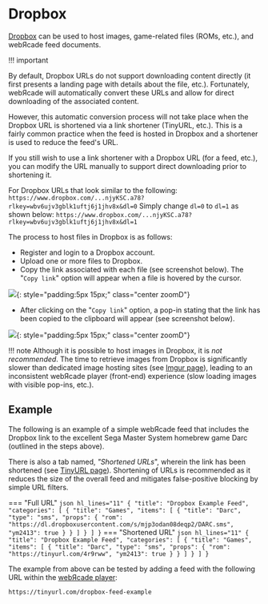 # Dropbox

[Dropbox](https://dropbox.com/) can be used to host images, game-related files (ROMs, etc.), and webЯcade feed documents.

!!! important
    <p>
    By default, Dropbox URLs do not support downloading content directly (it first
    presents a landing page with details about the file, etc.). Fortunately, webЯcade will automatically convert these URLs and allow for direct downloading of the associated
    content.
    </p>
    <p>
    However, this automatic conversion process will not take place when the Dropbox URL
    is shortened via a link shortener (TinyURL, etc.). This is a fairly common practice
    when the feed is hosted in Dropbox and a shortener is used to reduce the feed's
    URL.
    </p>
    <p>
    If you still wish to use a link shortener with a Dropbox URL (for a feed, etc.), you can modify the URL manually to support direct downloading prior to shortening it.
    </p>
    <p>
    For Dropbox URLs that look similar to the following:
    ```
    https://www.dropbox.com/...njyKSC.a78?rlkey=wbv6ujv3gblk1uftj6j1jhv8x&dl=0
    ```
    Simply change `dl=0` to `dl=1` as shown below:
    ```
    https://www.dropbox.com/...njyKSC.a78?rlkey=wbv6ujv3gblk1uftj6j1jhv8x&dl=1
    ```
    </p>

The process to host files in Dropbox is as follows:

* Register and login to a Dropbox account.
* Upload one or more files to Dropbox.
* Copy the link associated with each file (see screenshot below). The "`Copy link`" option will appear when a file is hovered by the cursor.

![](../../assets/images/feed/dropbox/copylink.png){: style="padding:5px 15px;" class="center zoomD"}

* After clicking on the "`Copy link`" option, a pop-in stating that the link has been copied to the clipboard will appear (see screenshot below).

![](../../assets/images/feed/dropbox/linkcopied.png){: style="padding:5px 15px;" class="center zoomD"}

!!! note
    Although it is possible to host images in Dropbox, it is *not recommended*. The time to retrieve images
    from Dropbox is significantly slower than dedicated image hosting sites (see [Imgur page](./imgur.md)), leading to an
    inconsistent webЯcade player (front-end) experience (slow loading images with visible pop-ins, etc.).



## Example

The following is an example of a simple webЯcade feed that includes the Dropbox link to the excellent Sega Master System homebrew game Darc (outlined in the steps above).

There is also a tab named, *"Shortened URLs*", wherein the link has been shortened (see [TinyURL page](./tinyurl.md#shortened-urls)). Shortening of URLs is recommended as it reduces the size of the overall feed and mitigates false-positive blocking by simple URL filters.

=== "Full URL"
    ``` json hl_lines="11"
    {
      "title": "Dropbox Example Feed",
      "categories": [
        {
          "title": "Games",
          "items": [
            {
              "title": "Darc",
              "type": "sms",
              "props": {
                "rom": "https://dl.dropboxusercontent.com/s/mjp3odan08deqp2/DARC.sms",
                "ym2413": true
              }
            }
          ]
        }
      ]
    }
    ```
=== "Shortened URL"
    ``` json hl_lines="11"
    {
      "title": "Dropbox Example Feed",
      "categories": [
        {
          "title": "Games",
          "items": [
            {
              "title": "Darc",
              "type": "sms",
              "props": {
                "rom": "https://tinyurl.com/4r9rww",
                "ym2413": true
              }
            }
          ]
        }
      ]
    }
    ```

The example from above can be tested by adding a feed with the following URL within the [webЯcade player](../../userguide/index.md):

`https://tinyurl.com/dropbox-feed-example`
